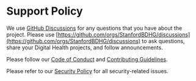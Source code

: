<!--

This source file is part of the Stanford Biodesign Digital Health Group open-source organization

SPDX-FileCopyrightText: 2022 Stanford University and the project authors (see CONTRIBUTORS.md)

SPDX-License-Identifier: MIT

-->

# Support Policy

We use [GitHub Discussions](https://docs.github.com/en/discussions) for any questions that you have about the project.
Please use [https://github.com/orgs/StanfordBDHG/discussions](https://github.com/orgs/StanfordBDHG/discussions) to ask questions, share your Digital Health projects, and follow announcements.

Please follow our [Code of Conduct](https://github.com/StanfordBDHG/.github/blob/main/CODE_OF_CONDUCT.md) and [Contributing Guidelines](https://github.com/StanfordBDHG/.github/blob/main/CONTRIBUTING.md).

Please refer to our [Security Policy](https://github.com/StanfordBDHG/.github/blob/main/SECURITY.md) for all security-related issues.